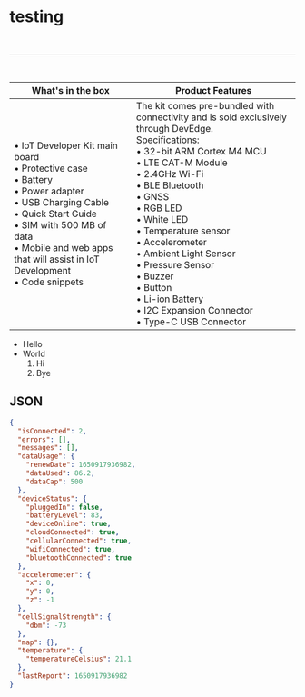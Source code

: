 # testing
<br/><hr/><br/>

|   What's in the box   |   Product Features   |
|   -----   |   -----   |
| • IoT Developer Kit main board<br>• Protective case<br>• Battery <br>• Power adapter<br>• USB Charging Cable<br>• Quick Start Guide<br>• SIM with 500 MB of data<br>• Mobile and web apps that will assist in IoT Development<br>• Code snippets|The kit comes pre-bundled with connectivity and is sold exclusively through DevEdge.<br/>Specifications:<br>• 32-bit ARM Cortex M4 MCU<br>• LTE CAT-M Module <br>• 2.4GHz Wi-Fi<br>• BLE Bluetooth <br>• GNSS <br>• RGB LED <br>• White LED <br>• Temperature sensor <br>• Accelerometer<br>• Ambient Light Sensor<br>• Pressure Sensor<br>• Buzzer<br>• Button<br>• Li-ion Battery<br>• I2C Expansion Connector <br>• Type-C USB Connector  |


- Hello
- World
  1. Hi
  2. Bye

## JSON
```json
{
  "isConnected": 2,
  "errors": [],
  "messages": [],
  "dataUsage": {
    "renewDate": 1650917936982,
    "dataUsed": 86.2,
    "dataCap": 500
  },
  "deviceStatus": {
    "pluggedIn": false,
    "batteryLevel": 83,
    "deviceOnline": true,
    "cloudConnected": true,
    "cellularConnected": true,
    "wifiConnected": true,
    "bluetoothConnected": true
  },
  "accelerometer": {
    "x": 0,
    "y": 0,
    "z": -1
  },
  "cellSignalStrength": {
    "dbm": -73
  },
  "map": {},
  "temperature": {
    "temperatureCelsius": 21.1
  },
  "lastReport": 1650917936982
}
```
